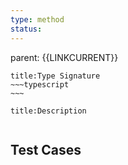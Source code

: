 ```yaml
---
type: method
status: 
---
```

parent: {{LINKCURRENT}}



```ad-abstract
title:Type Signature
~~~typescript
~~~
```


```ad-note
title:Description


```





## Test Cases
